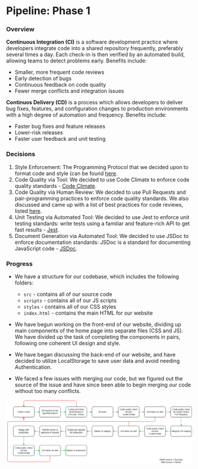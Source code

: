 # Pipeline: Phase 1

### Overview

**Continuous Integration (CI)** is a software development practice where developers integrate code into a shared repository frequently, preferably several times a day. Each check-in is then verified by an automated build, allowing teams to detect problems early. Benefits include:

- Smaller, more frequent code reviews
- Early detection of bugs
- Continuous feedback on code quality
- Fewer merge conflicts and integration issues

**Continuos Delivery (CD)** is a process which allows developers to deliver bug fixes, features, and configuration changes to production environments with a high degree of automation and frequency. Benefits include:

- Faster bug fixes and feature releases
- Lower-risk releases
- Faster user feedback and unit testing

### Decisions

1. Style Enforcement: The Programming Protocol that we decided upon to format code and style (can be found [here](https://docs.google.com/document/d/1Uu9b8ZCIqOO-5X6AvtKVeQJ8IfKtS3wf3Mv8oLrjvGY/edit). 
2. Code Quality via Tool: We decided to use Code Climate to enforce code quality standards - [Code Climate](https://codeclimate.com/).
3. Code Quality via Human Review: We decided to use Pull Requests and pair-programming practices to enforce code quality standards. We also discussed and came up with a list of best practices for code reviews, listed [here](https://docs.google.com/document/d/1Uu9b8ZCIqOO-5X6AvtKVeQJ8IfKtS3wf3Mv8oLrjvGY/edit).
4. Unit Testing via Automated Tool: We decided to use Jest to enforce unit testing standards: write tests using a familiar and feature-rich API to get fast results - [Jest](https://jestjs.io/).
5. Document Generation via Automated Tool: We decided to use JSDoc to enforce documentation standards: JSDoc is a standard for documenting JavaScript code - [JSDoc](https://jsdoc.app/).


### Progress

- We have a structure for our codebase, which includes the following folders:
  - `src` - contains all of our source code
  - `scripts` - contains all of our JS scripts
  - `styles` - contains all of our CSS styles
  - `index.html` - contains the main HTML for our website

- We have begun working on the front-end of our website, dividing up main components of the home page into separate files (CSS and JS). We have divided up the task of completing the components in pairs, following one coherent UI design and style. 

- We have began discussing the back-end of our website, and have decided to utilize LocalStorage to save user data and avoid needing Authentication.

- We faced a few issues with merging our code, but we figured out the source of the issue and have since been able to begin merging our code without too many conflicts.



![Diagram of Phase 1 Build Pipeline](phase1.drawio.png)
